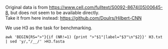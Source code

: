Original data is from https://www.cell.com/fulltext/S0092-8674(05)00645-8, but does not seem to be available directly.  
Take it from here instead:  https://github.com/Doulrs/Hilbert-CNN  


We use H3 as the task for benchmarking.
```
awk 'BEGIN{RS=">"}{if (NR!=1) {print ">"$1"|label="$3"\n"$2}}' H3.txt | sed 'y/,"/__/' >H3.fasta
```